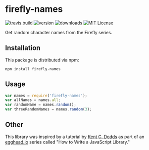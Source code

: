 # firefly-names

[![travis build](https://img.shields.io/travis/codemonkeybot/firefly-names.svg?style=flat-square)](https://travis-ci.org/codemonkeybot/firefly-names)
[![version](https://img.shields.io/npm/v/firefly-names.svg?style=flat-square)](http://npm.im/firefly-names)
[![downloads](https://img.shields.io/npm/dm/firefly-names.svg?style=flat-square)](http://npm-stat.com/charts.html?package=firefly-names&from=2015-08-01)
[![MIT License](https://img.shields.io/npm/l/firefly-names.svg?style=flat-square)](http://opensource.org/licenses/MIT)

Get random character names from the Firefly series.


## Installation

This package is distributed via npm:

```
npm install firefly-names
```

## Usage

```javascript
var names = require('firefly-names');
var allNames = names.all;
var randomName = names.random();
var threeRandomNames = names.random(3);
```

## Other

This library was inspired by a tutorial by [Kent C. Dodds](https://twitter.com/kentcdodds) as part of an
[egghead.io](http://egghead.io/) series called "How to Write a JavaScript Library."

